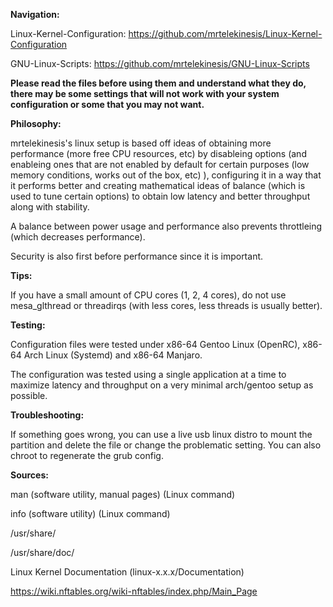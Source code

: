 **Navigation:**

Linux-Kernel-Configuration: https://github.com/mrtelekinesis/Linux-Kernel-Configuration
 
GNU-Linux-Scripts: https://github.com/mrtelekinesis/GNU-Linux-Scripts

**Please read the files before using them and understand what they do, there may be some settings that will not work with your system configuration or some that you may not want.**

**Philosophy:**

mrtelekinesis's linux setup is based off ideas of obtaining more performance (more free CPU resources, etc) by disableing options (and enableing ones that are not enabled by default for certain purposes (low memory conditions, works out of the box, etc) ), configuring it in a way that it performs better and creating mathematical ideas of balance (which is used to tune certain options) to obtain low latency and better throughput along with stability.

A balance between power usage and performance also prevents throttleing (which decreases performance).

Security is also first before performance since it is important.

**Tips:**

If you have a small amount of CPU cores (1, 2, 4 cores), do not use mesa_glthread or threadirqs (with less cores, less threads is usually better).

**Testing:**

Configuration files were tested under x86-64 Gentoo Linux (OpenRC), x86-64 Arch Linux (Systemd) and x86-64 Manjaro.

The configuration was tested using a single application at a time to maximize latency and throughput on a very minimal arch/gentoo setup as possible.

**Troubleshooting:**

If something goes wrong, you can use a live usb linux distro to mount the partition and delete the file or change the problematic setting. You can also chroot to regenerate the grub config.

**Sources:**

man (software utility, manual pages) (Linux command)

info (software utility) (Linux command)

/usr/share/

/usr/share/doc/

Linux Kernel Documentation (linux-x.x.x/Documentation)

https://wiki.nftables.org/wiki-nftables/index.php/Main_Page
